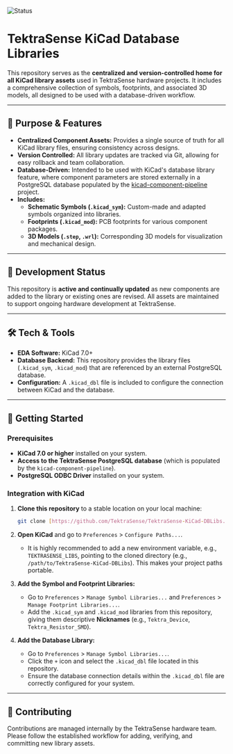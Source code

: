![Status](https://img.shields.io/badge/status-active-green)

# TektraSense KiCad Database Libraries

This repository serves as the **centralized and version-controlled home for all KiCad library assets** used in TektraSense hardware projects. It includes a comprehensive collection of symbols, footprints, and associated 3D models, all designed to be used with a database-driven workflow.

---

## 🌟 Purpose & Features

-   **Centralized Component Assets:** Provides a single source of truth for all KiCad library files, ensuring consistency across designs.
-   **Version Controlled:** All library updates are tracked via Git, allowing for easy rollback and team collaboration.
-   **Database-Driven:** Intended to be used with KiCad's database library feature, where component parameters are stored externally in a PostgreSQL database populated by the [kicad-component-pipeline](https://github.com/TektraSense/kicad-component-pipeline) project.
-   **Includes:**
    -   **Schematic Symbols (`.kicad_sym`):** Custom-made and adapted symbols organized into libraries.
    -   **Footprints (`.kicad_mod`):** PCB footprints for various component packages.
    -   **3D Models (`.step`, `.wrl`):** Corresponding 3D models for visualization and mechanical design.

---

## 🚧 Development Status

This repository is **active and continually updated** as new components are added to the library or existing ones are revised. All assets are maintained to support ongoing hardware development at TektraSense.

---

## 🛠️ Tech & Tools

-   **EDA Software:** KiCad 7.0+
-   **Database Backend:** This repository provides the library files (`.kicad_sym`, `.kicad_mod`) that are referenced by an external PostgreSQL database.
-   **Configuration:** A `.kicad_dbl` file is included to configure the connection between KiCad and the database.

---

## 🚀 Getting Started

### Prerequisites

-   **KiCad 7.0 or higher** installed on your system.
-   **Access to the TektraSense PostgreSQL database** (which is populated by the `kicad-component-pipeline`).
-   **PostgreSQL ODBC Driver** installed on your system.

### Integration with KiCad

1.  **Clone this repository** to a stable location on your local machine:
    ```bash
    git clone [https://github.com/TektraSense/TektraSense-KiCad-DBLibs.git](https://github.com/TektraSense/TektraSense-KiCad-DBLibs.git)
    ```

2.  **Open KiCad** and go to `Preferences` > `Configure Paths...`.
    -   It is highly recommended to add a new environment variable, e.g., `TEKTRASENSE_LIBS`, pointing to the cloned directory (e.g., `/path/to/TektraSense-KiCad-DBLibs`). This makes your project paths portable.

3.  **Add the Symbol and Footprint Libraries:**
    -   Go to `Preferences` > `Manage Symbol Libraries...` and `Preferences` > `Manage Footprint Libraries...`.
    -   Add the `.kicad_sym` and `.kicad_mod` libraries from this repository, giving them descriptive **Nicknames** (e.g., `Tektra_Device`, `Tektra_Resistor_SMD`).

4.  **Add the Database Library:**
    -   Go to `Preferences` > `Manage Symbol Libraries...`.
    -   Click the `+` icon and select the `.kicad_dbl` file located in this repository.
    -   Ensure the database connection details within the `.kicad_dbl` file are correctly configured for your system.

---

## 🤝 Contributing

Contributions are managed internally by the TektraSense hardware team. Please follow the established workflow for adding, verifying, and committing new library assets.
